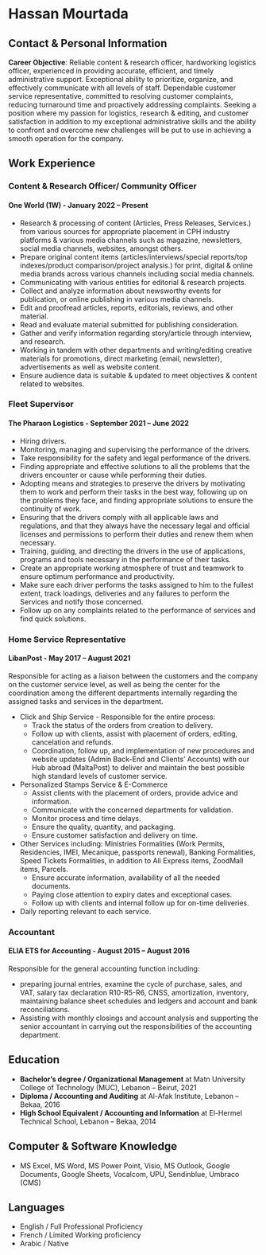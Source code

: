 # Hassan Mourtada

## Contact & Personal Information

**Career Objective**: Reliable content & research officer, hardworking logistics officer, experienced in providing accurate, efficient, and timely administrative support. Exceptional ability to prioritize, organize, and effectively communicate with all levels of staff. Dependable customer service representative, committed to resolving customer complaints, reducing turnaround time and proactively addressing complaints. Seeking a position where my passion for logistics, research & editing, and customer satisfaction in addition to my exceptional administrative skills and the ability to confront and overcome new challenges will be put to use in achieving a smooth operation for the company.

## Work Experience

### Content & Research Officer/ Community Officer
#### One World (1W) - January 2022 – Present

- Research & processing of content (Articles, Press Releases, Services.) from various sources for appropriate placement in CPH industry platforms & various media channels such as magazine, newsletters, social media channels, websites, amongst others.
- Prepare original content items (articles/interviews/special reports/top indexes/product comparison/project analysis.) for print, digital & online media brands across various channels including social media channels.
- Communicating with various entities for editorial & research projects.
- Collect and analyze information about newsworthy events for publication, or online publishing in various media channels.
- Edit and proofread articles, reports, editorials, reviews, and other material.
- Read and evaluate material submitted for publishing consideration.
- Gather and verify information regarding story/article through interview, and research.
- Working in tandem with other departments and writing/editing creative materials for promotions, direct marketing (email, newsletter), advertisements as well as website content.
- Ensure audience data is suitable & updated to meet objectives & content related to websites.

### Fleet Supervisor
#### The Pharaon Logistics - September 2021 – June 2022

- Hiring drivers.
- Monitoring, managing and supervising the performance of the drivers.
- Take responsibility for the safety and legal performance of the drivers.
- Finding appropriate and effective solutions to all the problems that the drivers encounter or cause while performing their duties.
- Adopting means and strategies to preserve the drivers by motivating them to work and perform their tasks in the best way, following up on the problems they face, and finding appropriate solutions to ensure the continuity of work.
- Ensuring that the drivers comply with all applicable laws and regulations, and that they always have the necessary legal and official licenses and permissions to perform their duties and renew them when necessary.
- Training, guiding, and directing the drivers in the use of applications, programs and tools necessary in the performance of their tasks.
- Create an appropriate working atmosphere of trust and teamwork to ensure optimum performance and productivity.
- Make sure each driver performs the tasks assigned to him to the fullest extent, track loadings, deliveries and any failures to perform the Services and notify those concerned.
- Follow up on any complaints related to the performance of services and find quick solutions.

### Home Service Representative
#### LibanPost - May 2017 – August 2021

Responsible for acting as a liaison between the customers and the company on the customer service level, as well as being the center for the coordination among the different departments internally regarding the assigned tasks and services in the department.

- Click and Ship Service - Responsible for the entire process:
  - Track the status of the orders from creation to delivery.
  - Follow up with clients, assist with placement of orders, editing, cancelation and refunds.
  - Coordination, follow up, and implementation of new procedures and website updates (Admin Back-End and Clients’ Accounts) with our Hub abroad (MaltaPost) to deliver and maintain the best possible high standard levels of customer service.
- Personalized Stamps Service & E-Commerce
  - Assist clients with the placement of orders, provide advice and information.
  - Communicate with the concerned departments for validation.
  - Monitor process and time delays.
  - Ensure the quality, quantity, and packaging.
  - Ensure customer satisfaction and delivery on time.
- Other Services including: Ministries Formalities (Work Permits, Residencies, IMEI, Mecanique, passports renewal), Banking Formalities, Speed Tickets Formalities, in addition to Ali Express items, ZoodMall items, Parcels.
  - Ensure accurate information, availability of all the needed documents.
  - Paying close attention to expiry dates and exceptional cases.
  - Follow up with clients and internal follow up for on-time deliveries.
- Daily reporting relevant to each service.

### Accountant
#### ELIA ETS for Accounting - August 2015 – August 2016

Responsible for the general accounting function including:
- preparing journal entries, examine the cycle of purchase, sales, and VAT, salary tax declaration R10-R5-R6, CNSS, amortization, inventory, maintaining balance sheet schedules and ledgers and account and bank reconciliations.
- Assisting with monthly closings and account analysis and supporting the senior accountant in carrying out the responsibilities of the accounting department.

## Education

- **Bachelor’s degree / Organizational Management** at Matn University College of Technology (MUC), Lebanon – Beirut, 2021
- **Diploma / Accounting and Auditing** at Al-Afak Institute, Lebanon – Bekaa, 2016
- **High School Equivalent / Accounting and Information** at El-Hermel Technical School, Lebanon – Bekaa, 2014

## Computer & Software Knowledge

- MS Excel, MS Word, MS Power Point, Visio, MS Outlook, Google Documents, Google Sheets, Vocalcom, UPU, Sendinblue, Umbraco (CMS)

## Languages

- English / Full Professional Proficiency
- French / Limited Working proficiency
- Arabic / Native
